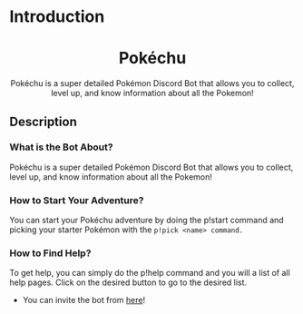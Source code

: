 # Introduction

<div align = "center">

<h1> <strong> Pokéchu </strong> </h1>

<p>

Pokéchu is a super detailed Pokémon Discord Bot that allows you to collect, level up, and know information about all the Pokemon!

</div>
<H2> Description </H2>

<H3>What is the Bot About?</h3>

Pokéchu is a super detailed Pokémon Discord Bot that allows you to collect, level up, and know information about all the Pokemon!

<H3>How to Start Your Adventure?</h3>

You can start your Pokéchu adventure by doing the p!start command and picking your starter Pokémon with the `p!pick <name> command.`

<H3>How to Find Help?</h3>

To get help, you can simply do the p!help command and you will a list of all help pages. Click on the desired button to go to the desired list.

- You can invite the bot from [here](https://discord.com/oauth2/authorize?client_id=731192650794926191&permissions=36507610176&scope=bot%20applications.commands)!

